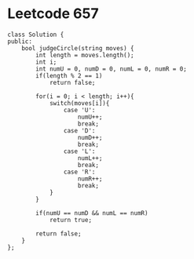 # Leetcode 657
    class Solution {
    public:
        bool judgeCircle(string moves) {
            int length = moves.length();
            int i;
            int numU = 0, numD = 0, numL = 0, numR = 0;
            if(length % 2 == 1)
                return false;

            for(i = 0; i < length; i++){
                switch(moves[i]){
                    case 'U':
                        numU++;
                        break;
                    case 'D':
                        numD++;
                        break;
                    case 'L':
                        numL++;
                        break;
                    case 'R':
                        numR++;
                        break;
                }
            }

            if(numU == numD && numL == numR)
                return true;

            return false;
        }
    };
